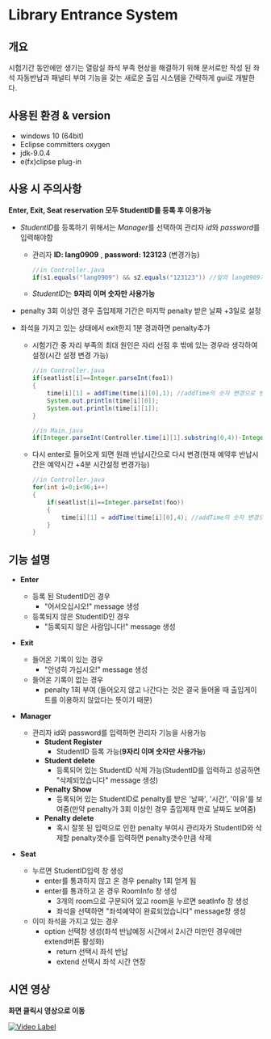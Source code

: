# Library Entrance System

## 개요
시험기간 동안에만 생기는 열람실 좌석 부족 현상을 해결하기 위해 문서로만 작성 된 좌석 자동반납과 패널티 부여 기능을
갖는 새로운 출입 시스템을 간략하게 gui로 개발한다.

## 사용된 환경 & version

- windows 10 (64bit)
- Eclipse committers oxygen
- jdk-9.0.4
- e(fx)clipse plug-in

## 사용 시 주의사항

**Enter, Exit, Seat reservation 모두 StudentID를 등록 후 이용가능**
- *StudentID*를 등록하기 위해서는 *Manager*를 선택하여 관리자 *id*와 *password*를 입력해야함
    - 관리자 **ID: lang0909** , **password: 123123** (변경가능)
        ```java
        //in Controller.java
        if(s1.equals("lang0909") && s2.equals("123123")) //앞의 lang0909가 id 부분, 뒤의 123123부분이 password부분
        ```
    - *StudentID*는 **9자리 이며 숫자만 사용가능**

- penalty 3회 이상인 경우 출입제재 기간은 마지막 penalty 받은 날짜 +3일로 설정
- 좌석을 가지고 있는 상태에서 exit한지 1분 경과하면 penalty추가
    - 시험기간 중 자리 부족의 최대 원인은 자리 선점 후 밖에 있는 경우라 생각하여 설정(시간 설정 변경 가능)
        ```java
        //in Controller.java
        if(seatlist[i]==Integer.parseInt(foo1))
		{
			time[i][1] = addTime(time[i][0],1); //addTime의 숫자 변경으로 변경가능
			System.out.println(time[i][0]);
			System.out.println(time[i][1]);
		}
        ```
        
        ```java
        //in Main.java
        if(Integer.parseInt(Controller.time[i][1].substring(0,4))-Integer.parseInt(str1.substring(0,4))<1) //시간 설정 변경한 숫자로 <1 역시 변경해야함
        ```
        
    - 다시 enter로 들어오게 되면 원래 반납시간으로 다시 변경(현재 예약후 반납시간은 예약시간 +4분 시간설정 변경가능)
        ```java
        //in Controller.java
        for(int i=0;i<96;i++)
		{
			if(seatlist[i]==Integer.parseInt(foo))
			{
				time[i][1] = addTime(time[i][0],4); //addTime의 숫자 변경으로 변경가능
			}
		}
        ```
        

## 기능 설명

- **Enter**
    - 등록 된 StudentID인 경우
        - "어서오십시오!" message 생성
    - 등록되지 않은 StudentID인 경우
        - "등록되지 않은 사람입니다!" message 생성

- **Exit**
    - 들어온 기록이 있는 경우
        - "안녕히 가십시오!" message 생성
    - 들어온 기록이 없는 경우
        - penalty 1회 부여 (들어오지 않고 나간다는 것은 결국 들어올 때 출입게이트를 이용하지 않았다는 뜻이기 때문)

- **Manager**
    - 관리자 id와 password를 입력하면 관리자 기능을 사용가능
        - **Student Register**
            - StudentID 등록 가능(**9자리 이며 숫자만 사용가능**)
        - **Student delete**
            - 등록되어 있는 StudentID 삭제 가능(StudentID를 입력하고 성공하면 "삭제되었습니다" message 생성)
        - **Penalty Show**
            - 등록되어 있는 StudentID로 penalty를 받은 '날짜', '시간', '이유'를 보여줌(만약 penalty가 3회 이상인 경우 출입제재 만료 날짜도 보여줌)
        - **Penalty delete**
            - 혹시 잘못 된 입력으로 인한 penalty 부여시 관리자가 StudentID와 삭제할 penalty갯수를 입력하면 penalty갯수만큼 삭제

- **Seat**
    - 누르면 StudentID입력 창 생성
        - enter를 통과하지 않고 온 경우 penalty 1회 얻게 됨
        - enter를 통과하고 온 경우 RoomInfo 창 생성
            - 3개의 room으로 구분되어 있고 room을 누르면 seatInfo 창 생성
            - 좌석을 선택하면 "좌석예약이 완료되었습니다" message창 생성
    - 이미 좌석을 가지고 있는 경우
        - option 선택창 생성(좌석 반납예정 시간에서 2시간 미만인 경우에만 extend버튼 활성화)
            - return 선택시 좌석 반납
            - extend 선택시 좌석 시간  연장

## 시연 영상

**화면 클릭시 영상으로 이동**

[![Video Label](http://img.youtube.com/vi/Jvz2pz4dUV8/0.jpg)](https://www.youtube.com/watch?v=Jvz2pz4dUV8&t)